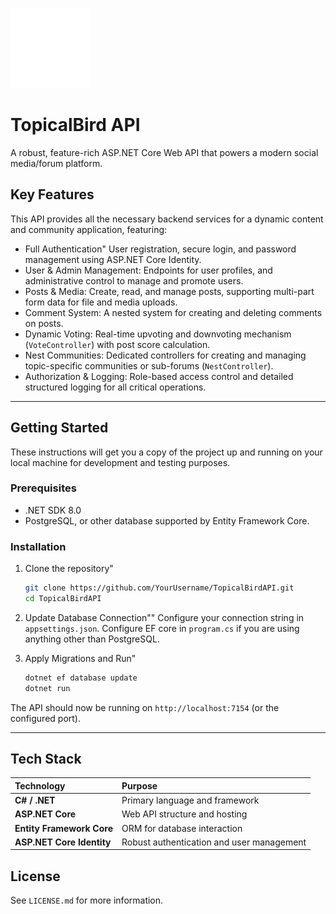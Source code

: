 ![Logo of TopicalBirdAPI](/TopicalBirdAPI/wwwroot/content/assets/defaults/api_logo.svg "From SVGREPO.org")

# TopicalBird API

A robust, feature-rich ASP.NET Core Web API that powers a modern social media/forum platform.

## Key Features

This API provides all the necessary backend services for a dynamic content and community application, featuring:

  - Full Authentication" User registration, secure login, and password management using ASP.NET Core Identity.
  - User & Admin Management: Endpoints for user profiles, and administrative control to manage and promote users.
  - Posts & Media: Create, read, and manage posts, supporting multi-part form data for file and media uploads.
  - Comment System: A nested system for creating and deleting comments on posts.
  - Dynamic Voting: Real-time upvoting and downvoting mechanism (`VoteController`) with post score calculation.
  - Nest Communities: Dedicated controllers for creating and managing topic-specific communities or sub-forums (`NestController`).
  - Authorization & Logging: Role-based access control and detailed structured logging for all critical operations.

-----

## Getting Started

These instructions will get you a copy of the project up and running on your local machine for development and testing purposes.

### Prerequisites

  * .NET SDK 8.0
  * PostgreSQL, or other database supported by Entity Framework Core.

### Installation

1.  Clone the repository"
    ```bash
    git clone https://github.com/YourUsername/TopicalBirdAPI.git
    cd TopicalBirdAPI
    ```
	
2.  Update Database Connection""
    Configure your connection string in `appsettings.json`.
	Configure EF core in `program.cs` if you are using anything other than PostgreSQL.
	
3.  Apply Migrations and Run"
    ```bash
    dotnet ef database update
    dotnet run
    ```

The API should now be running on `http://localhost:7154` (or the configured port).

-----

## Tech Stack

| Technology | Purpose |
| :--- | :--- |
| **C\# / .NET** | Primary language and framework |
| **ASP.NET Core** | Web API structure and hosting |
| **Entity Framework Core** | ORM for database interaction |
| **ASP.NET Core Identity** | Robust authentication and user management |

## License

See `LICENSE.md` for more information.
